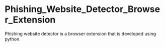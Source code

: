 # Phishing_Website_Detector_Browser_Extension
Phishing website detector is a browser extension that is developed using python.
